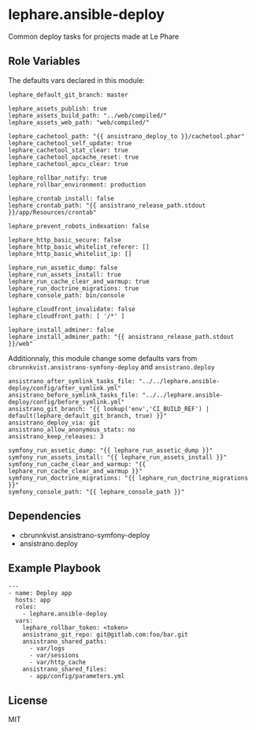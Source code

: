 lephare.ansible-deploy
======================

Common deploy tasks for projects made at Le Phare

Role Variables
--------------

The defaults vars declared in this module:

    lephare_default_git_branch: master

    lephare_assets_publish: true
    lephare_assets_build_path: "../web/compiled/"
    lephare_assets_web_path: "web/compiled/"

    lephare_cachetool_path: "{{ ansistrano_deploy_to }}/cachetool.phar"
    lephare_cachetool_self_update: true
    lephare_cachetool_stat_clear: true
    lephare_cachetool_opcache_reset: true
    lephare_cachetool_apcu_clear: true

    lephare_rollbar_notify: true
    lephare_rollbar_environment: production

    lephare_crontab_install: false
    lephare_crontab_path: "{{ ansistrano_release_path.stdout }}/app/Resources/crontab"

    lephare_prevent_robots_indexation: false

    lephare_http_basic_secure: false
    lephare_http_basic_whitelist_referer: []
    lephare_http_basic_whitelist_ip: []

    lephare_run_assetic_dump: false
    lephare_run_assets_install: true
    lephare_run_cache_clear_and_warmup: true
    lephare_run_doctrine_migrations: true
    lephare_console_path: bin/console

    lephare_cloudfront_invalidate: false
    lephare_cloudfront_path: [ '/*' ]

    lephare_install_adminer: false
    lephare_install_adminer_path: "{{ ansistrano_release_path.stdout }}/web"

Additionnaly, this module change some defaults vars from `cbrunnkvist.ansistrano-symfony-deploy` and `ansistrano.deploy`

    ansistrano_after_symlink_tasks_file: "../../lephare.ansible-deploy/config/after_symlink.yml"
    ansistrano_before_symlink_tasks_file: "../../lephare.ansible-deploy/config/before_symlink.yml"
    ansistrano_git_branch: "{{ lookup('env','CI_BUILD_REF') | default(lephare_default_git_branch, true) }}"
    ansistrano_deploy_via: git
    ansistrano_allow_anonymous_stats: no
    ansistrano_keep_releases: 3

    symfony_run_assetic_dump: "{{ lephare_run_assetic_dump }}"
    symfony_run_assets_install: "{{ lephare_run_assets_install }}"
    symfony_run_cache_clear_and_warmup: "{{ lephare_run_cache_clear_and_warmup }}"
    symfony_run_doctrine_migrations: "{{ lephare_run_doctrine_migrations }}"
    symfony_console_path: "{{ lephare_console_path }}"

Dependencies
------------

  - cbrunnkvist.ansistrano-symfony-deploy
  - ansistrano.deploy

Example Playbook
----------------

    ---
    - name: Deploy app
      hosts: app
      roles:
        - lephare.ansible-deploy
      vars:
        lephare_rollbar_token: <token>
        ansistrano_git_repo: git@gitlab.com:foo/bar.git
        ansistrano_shared_paths:
          - var/logs
          - var/sessions
          - var/http_cache
        ansistrano_shared_files:
          - app/config/parameters.yml

License
-------

MIT
